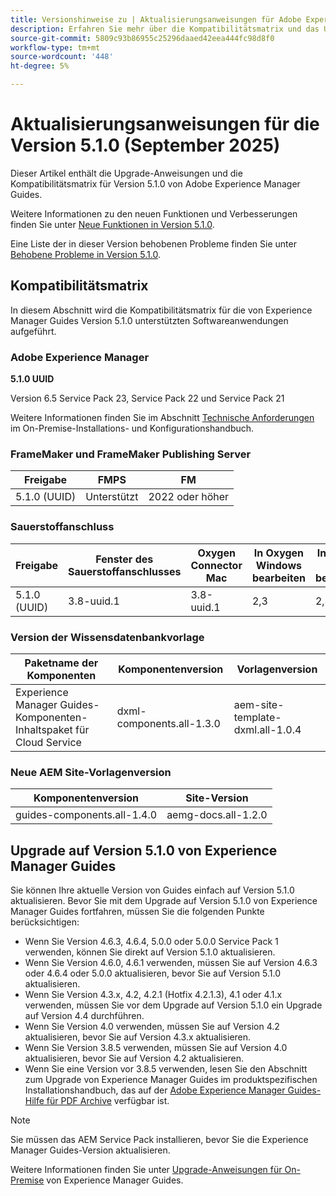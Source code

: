 ```yaml
---
title: Versionshinweise zu | Aktualisierungsanweisungen für Adobe Experience Manager Guides Version 5.1.0
description: Erfahren Sie mehr über die Kompatibilitätsmatrix und das Upgrade auf Version 5.1.0 von Adobe Experience Manager Guides.
source-git-commit: 5809c93b86955c25296daaed42eea444fc98d8f0
workflow-type: tm+mt
source-wordcount: '448'
ht-degree: 5%

---
```


# Aktualisierungsanweisungen für die Version 5.1.0 (September 2025)

Dieser Artikel enthält die Upgrade-Anweisungen und die Kompatibilitätsmatrix für Version 5.1.0 von Adobe Experience Manager Guides.

Weitere Informationen zu den neuen Funktionen und Verbesserungen finden Sie unter [Neue Funktionen in Version 5.1.0](../release-info/whats-new-5-1-0.md).

Eine Liste der in dieser Version behobenen Probleme finden Sie unter [Behobene Probleme in Version 5.1.0](../release-info/fixed-issues-5-1-0.md).

## Kompatibilitätsmatrix

In diesem Abschnitt wird die Kompatibilitätsmatrix für die von Experience Manager Guides Version 5.1.0 unterstützten Softwareanwendungen aufgeführt.

### Adobe Experience Manager

**5.1.0 UUID**

Version 6.5 Service Pack 23, Service Pack 22 und Service Pack 21

Weitere Informationen finden Sie im Abschnitt [Technische Anforderungen](../install-guide/download-install-technical-requirements.md) im On-Premise-Installations- und Konfigurationshandbuch.

### FrameMaker und FrameMaker Publishing Server

| Freigabe | FMPS | FM |
| --- | --- | --- |
| 5.1.0 (UUID) | Unterstützt | 2022 oder höher |

### Sauerstoffanschluss

| Freigabe | Fenster des Sauerstoffanschlusses | Oxygen Connector Mac | In Oxygen Windows bearbeiten | In Oxygen Mac bearbeiten |
| --- | --- | --- |--- |--- |
| 5.1.0 (UUID) | 3.8-uuid.1 | 3.8-uuid.1 | 2,3 | 2,3 |

### Version der Wissensdatenbankvorlage

| Paketname der Komponenten | Komponentenversion | Vorlagenversion |
|---|---|---|
| Experience Manager Guides-Komponenten-Inhaltspaket für Cloud Service | dxml-components.all-1.3.0 | aem-site-template-dxml.all-1.0.4 |

### Neue AEM Site-Vorlagenversion


| Komponentenversion | Site-Version |
|---|---|
| guides-components.all-1.4.0 | aemg-docs.all-1.2.0 |


## Upgrade auf Version 5.1.0 von Experience Manager Guides

Sie können Ihre aktuelle Version von Guides einfach auf Version 5.1.0 aktualisieren. Bevor Sie mit dem Upgrade auf Version 5.1.0 von Experience Manager Guides fortfahren, müssen Sie die folgenden Punkte berücksichtigen:

- Wenn Sie Version 4.6.3, 4.6.4, 5.0.0 oder 5.0.0 Service Pack 1 verwenden, können Sie direkt auf Version 5.1.0 aktualisieren.
- Wenn Sie Version 4.6.0, 4.6.1 verwenden, müssen Sie auf Version 4.6.3 oder 4.6.4 oder 5.0.0 aktualisieren, bevor Sie auf Version 5.1.0 aktualisieren.
- Wenn Sie Version 4.3.x, 4.2, 4.2.1 (Hotfix 4.2.1.3), 4.1 oder 4.1.x verwenden, müssen Sie vor dem Upgrade auf Version 5.1.0 ein Upgrade auf Version 4.4 durchführen.
- Wenn Sie Version 4.0 verwenden, müssen Sie auf Version 4.2 aktualisieren, bevor Sie auf Version 4.3.x aktualisieren.
- Wenn Sie Version 3.8.5 verwenden, müssen Sie auf Version 4.0 aktualisieren, bevor Sie auf Version 4.2 aktualisieren.
- Wenn Sie eine Version vor 3.8.5 verwenden, lesen Sie den Abschnitt zum Upgrade von Experience Manager Guides im produktspezifischen Installationshandbuch, das auf der [Adobe Experience Manager Guides-Hilfe für PDF Archive](https://helpx.adobe.com/de/xml-documentation-for-experience-manager/archive.html) verfügbar ist.

>[!NOTE]
>
>Sie müssen das AEM Service Pack installieren, bevor Sie die Experience Manager Guides-Version aktualisieren.

Weitere Informationen finden Sie unter [Upgrade-Anweisungen für On-Premise](../install-guide/upgrade-xml-documentation.md) von Experience Manager Guides.
